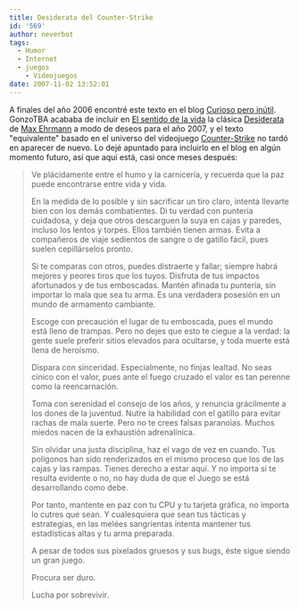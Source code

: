 ```yaml
---
title: Desiderata del Counter-Strike
id: '569'
author: neverbot
tags:
  - Humor
  - Internet
  - juegos
    - Videojuegos
date: 2007-11-02 13:52:01
---
```


A finales del año 2006 encontré este texto en el blog [Curioso pero inútil](http://curiosoperoinutil.com/2007/01/01/desiderata/). GonzoTBA acababa de incluir en [El sentido de la vida](http://www.elsentidodelavida.net/node/386) la clásica [Desiderata](http://en.wikipedia.org/wiki/Desiderata) de [Max Ehrmann](http://en.wikipedia.org/wiki/Max_Ehrmann) a modo de deseos para el año 2007, y el texto "equivalente" basado en el universo del videojuego [Counter-Strike](http://en.wikipedia.org/wiki/Counter_strike) no tardó en aparecer de nuevo. Lo dejé apuntado para incluirlo en el blog en algún momento futuro, así que aquí está, casi once meses después:

> Ve plácidamente entre el humo y la carnicería, y recuerda que la paz puede encontrarse entre vida y vida.
> 
> En la medida de lo posible y sin sacrificar un tiro claro, intenta llevarte bien con los demás combatientes. Di tu verdad con puntería cuidadosa, y deja que otros descarguen la suya en cajas y paredes, incluso los lentos y torpes. Ellos también tienen armas. Evita a compañeros de viaje sedientos de sangre o de gatillo fácil, pues suelen cepillárselos pronto.
> 
> Si te comparas con otros, puedes distraerte y fallar; siempre habrá mejores y peores tiros que los tuyos. Disfruta de tus impactos afortunados y de tus emboscadas. Mantén afinada tu puntería, sin importar lo mala que sea tu arma. Es una verdadera posesión en un mundo de armamento cambiante.
> 
> Escoge con precaución el lugar de tu emboscada, pues el mundo está lleno de trampas. Pero no dejes que esto te ciegue a la verdad: la gente suele preferir sitios elevados para ocultarse, y toda muerte está llena de heroísmo.
> 
> Dispara con sinceridad. Especialmente, no finjas lealtad. No seas cínico con el valor, pues ante el fuego cruzado el valor es tan perenne como la reencarnación.
> 
> Toma con serenidad el consejo de los años, y renuncia grácilmente a los dones de la juventud. Nutre la habilidad con el gatillo para evitar rachas de mala suerte. Pero no te crees falsas paranoias. Muchos miedos nacen de la exhaustión adrenalínica.
> 
> Sin olvidar una justa disciplina, haz el vago de vez en cuando. Tus polígonos han sido renderizados en el mismo proceso que los de las cajas y las rampas. Tienes derecho a estar aquí. Y no importa si te resulta evidente o no, no hay duda de que el Juego se está desarrollando como debe.
> 
> Por tanto, mantente en paz con tu CPU y tu tarjeta gráfica, no importa lo cutres que sean. Y cualesquiera que sean tus tácticas y estrategias, en las melées sangrientas intenta mantener tus estadísticas altas y tu arma preparada.
> 
> A pesar de todos sus pixelados gruesos y sus bugs, éste sigue siendo un gran juego.
> 
> Procura ser duro.
> 
> Lucha por sobrevivir.